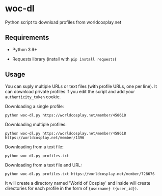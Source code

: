 # woc-dl
Python script to download profiles from worldcosplay.net

## Requirements

- Python 3.6+

- Requests library (install with `pip install requests`)

## Usage

You can suply multiple URLs or text files (with profile URLs, one per line). It can download private profiles if you edit the script and add your `authenticity_token` cookie.

Downloading a single profile:

`python woc-dl.py https://worldcosplay.net/member/458618`

Downloading multiple profiles:

`python woc-dl.py https://worldcosplay.net/member/458618 https://worldcosplay.net/member/1396`

Downloading from a text file:

`python woc-dl.py profiles.txt`

Downloading from a text file and URL:

`python woc-dl.py profiles.txt https://worldcosplay.net/member/728676`

It will create a directory named 'World of Cosplay' and inside will create directories for each profile in the form of `{username} ({user_id})`.
